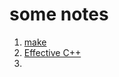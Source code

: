 # some notes

1. [make](https://github.com/feiwuyige/learn-some-tools/blob/main/make.md)
1. [Effective C++](https://github.com/feiwuyige/book_notes/blob/main/Effective%20C%2B%2B.md)
1. 
